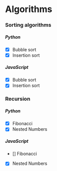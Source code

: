 # Algorithms

### Sorting algorithms
##### Python
- [x] Bubble sort
- [x] Insertion sort
##### JavaScript
- [x] Bubble sort
- [x] Insertion sort

### Recursion
##### Python
- [x] Fibonacci
- [x] Nested Numbers
##### JavaScript
- [] Fibonacci
- [x] Nested Numbers



